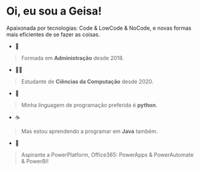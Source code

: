 # Oi, eu sou  a Geisa! 

Apaixonada por tecnologias: Code & LowCode & NoCode, e novas formas mais eficientes de se fazer as coisas. 

- 💼
> Formada em **Administração** desde 2018.
- 👩‍💻 
> Estudante de **Ciências da Computação** desde 2020. 
- 🐍
> Minha linguagem de programação preferida é **python**.
- ☕
> Mas estou aprendendo a programar em **Java** também.
- 🚀
> Aspirante a PowerPlatform, Office365: PowerApps & PowerAutomate & PowerBi!
